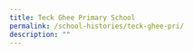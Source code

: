 ```yaml
---
title: Teck Ghee Primary School
permalink: /school-histories/teck-ghee-pri/
description: ""
---
```

